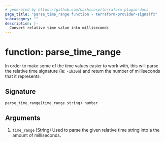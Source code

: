 ```yaml
---
# generated by https://github.com/hashicorp/terraform-plugin-docs
page_title: "parse_time_range function - terraform-provider-signalfx"
subcategory: ""
description: |-
  Convert relative time value into milliseconds
---
```


# function: parse_time_range

In order to make some of the time values easier to work with, this will parse the relative time signature (ie: `-1h30m`) and return the number of milliseconds that it represents.



## Signature

<!-- signature generated by tfplugindocs -->
```text
parse_time_range(time_range string) number
```

## Arguments

<!-- arguments generated by tfplugindocs -->
1. `time_range` (String) Used to parse the given relative time string into a the amount of milliseconds.

